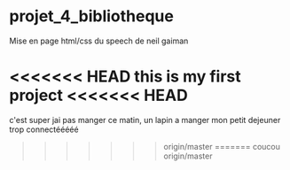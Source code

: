 # projet_4_bibliotheque
Mise en page html/css du speech de neil gaiman

<<<<<<< HEAD
this is my first project
<<<<<<< HEAD
=======
c'est super 
jai pas manger ce matin, un lapin a manger mon petit dejeuner
trop connectééééé
>>>>>>> origin/master
=======
coucou
>>>>>>> origin/master
